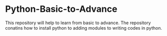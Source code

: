 # Python-Basic-to-Advance
This repository will help to learn from basic to advance.
The repository conatins how to install python to adding modules to writing codes in python.
